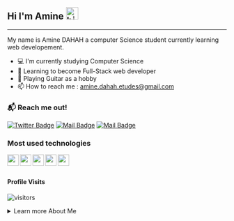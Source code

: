 ## Hi I'm Amine <img src="https://user-images.githubusercontent.com/1303154/88677602-1635ba80-d120-11ea-84d8-d263ba5fc3c0.gif" width="28px" alt="hi">
-----

My name is Amine DAHAH a computer Science student currently learning web developement.

- :computer: I'm currently studying Computer Science
- :sparkler: Learning to become Full-Stack web developer
- :guitar: Playing Guitar as a hobby
- 📫 How to reach me : amine.dahah.etudes@gmail.com  

### :mailbox_with_mail: Reach me out!

[![Twitter Badge](https://img.shields.io/badge/-@Amine_DH27-1ca0f1?style=flat&labelColor=1ca0f1&logo=twitter&logoColor=white&link=https://twitter.com/Amine_DH27)](https://twitter.com/Amine_DH27) 
[![Mail Badge](https://img.shields.io/badge/-@Amine_DH27-e84393?style=flat&labelColor=e84392&logo=instagram&logoColor=white)](https://www.instagram.com/Amine_DH27/) 
[![Mail Badge](https://img.shields.io/badge/-DAHAH_AMINE-c0392b?style=flat&labelColor=c0392b&logo=gmail&logoColor=white)](mailto:amine.dahah.etudes@gmail.com)

### Most used technologies

 <img align="left" src="https://cdn.jsdelivr.net/gh/devicons/devicon/icons/vscode/vscode-original.svg" width="26px" />
<img align="left" src="https://cdn.jsdelivr.net/gh/devicons/devicon/icons/html5/html5-original.svg" width=26px />
 <img align="left" src="https://cdn.jsdelivr.net/gh/devicons/devicon/icons/css3/css3-original.svg" width="26px"/>
  <img align="left" src="https://cdn.jsdelivr.net/gh/devicons/devicon/icons/javascript/javascript-original.svg" width="26px" />
 <img align="left" src="https://cdn.jsdelivr.net/gh/devicons/devicon/icons/mongodb/mongodb-original.svg" width="26px" />
 <br/>
 <br/>

#### Profile Visits 

![visitors](https://visitor-badge.glitch.me/badge?page_id=aminedh27.aminedh27)

<details>
<summary>
Learn more About Me
</summary>
#### Coding Stats

<!--START_SECTION:waka-->

```text
JavaScript   2 hrs 26 mins   ███████████░░░░░░░░░░░░░░   44.14 %
CSS          1 hr 37 mins    ███████▒░░░░░░░░░░░░░░░░░   29.41 %
HTML         1 hr 3 mins     ████▓░░░░░░░░░░░░░░░░░░░░   19.15 %
JSON         14 mins         █░░░░░░░░░░░░░░░░░░░░░░░░   04.30 %
XML          9 mins          ▓░░░░░░░░░░░░░░░░░░░░░░░░   03.00 %
```

<!--END_SECTION:waka-->

#### Github Stats
[![amine's GitHub stats](https://github-readme-stats.vercel.app/api?username=aminedh27&count_private=true&theme=tokyonight&hide=contribs,prs)](https://github.com/anuraghazra/github-readme-stats)

</details>
<!---
aminedh27/aminedh27 is a ✨ special ✨ repository because its `README.md` (this file) appears on your GitHub profile.
You can click the Preview link to take a look at your changes.
--->
